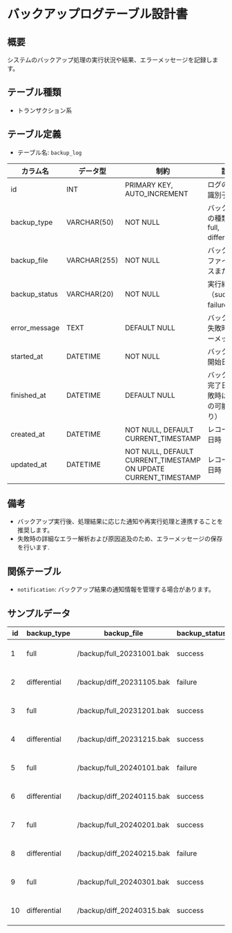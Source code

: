 # バックアップログテーブル設計書

## 概要
システムのバックアップ処理の実行状況や結果、エラーメッセージを記録します。

## テーブル種類
- トランザクション系

## テーブル定義
- テーブル名: `backup_log`

| カラム名       | データ型      | 制約                                      | 説明                                      |
|----------------|---------------|-------------------------------------------|-------------------------------------------|
| id             | INT           | PRIMARY KEY, AUTO_INCREMENT               | ログの一意な識別子                          |
| backup_type    | VARCHAR(50)   | NOT NULL                                  | バックアップの種類（例: full, differential） |
| backup_file    | VARCHAR(255)  | NOT NULL                                  | バックアップファイルのパスまたは名称          |
| backup_status  | VARCHAR(20)   | NOT NULL                                  | 実行結果（success, failure）               |
| error_message  | TEXT          | DEFAULT NULL                              | バックアップ失敗時のエラーメッセージ           |
| started_at     | DATETIME      | NOT NULL                                  | バックアップ開始日時                         |
| finished_at    | DATETIME      | DEFAULT NULL                              | バックアップ完了日時（失敗時はNULLの可能性あり）   |
| created_at     | DATETIME      | NOT NULL, DEFAULT CURRENT_TIMESTAMP       | レコード作成日時                           |
| updated_at     | DATETIME      | NOT NULL, DEFAULT CURRENT_TIMESTAMP ON UPDATE CURRENT_TIMESTAMP | レコード更新日時               |

## 備考
- バックアップ実行後、処理結果に応じた通知や再実行処理と連携することを推奨します。
- 失敗時の詳細なエラー解析および原因追及のため、エラーメッセージの保存を行います.

## 関係テーブル
- `notification`: バックアップ結果の通知情報を管理する場合があります。

## サンプルデータ

| id | backup_type   | backup_file               | backup_status | error_message | started_at           | finished_at          | created_at           | updated_at           |
|----|---------------|---------------------------|---------------|---------------|----------------------|----------------------|----------------------|----------------------|
| 1  | full          | /backup/full_20231001.bak | success       | NULL          | 2023-10-01 00:00:00  | 2023-10-01 01:00:00  | 2023-10-01 00:00:00  | 2023-10-01 00:00:00  |
| 2  | differential  | /backup/diff_20231105.bak | failure       | "接続エラー"  | 2023-11-05 00:00:00  | NULL                 | 2023-11-05 00:00:00  | 2023-11-05 00:00:00  |
| 3  | full          | /backup/full_20231201.bak | success       | NULL          | 2023-12-01 00:00:00  | 2023-12-01 01:00:00  | 2023-12-01 00:00:00  | 2023-12-01 00:00:00  |
| 4  | differential  | /backup/diff_20231215.bak | success       | NULL          | 2023-12-15 00:00:00  | 2023-12-15 01:00:00  | 2023-12-15 00:00:00  | 2023-12-15 00:00:00  |
| 5  | full          | /backup/full_20240101.bak | failure       | "ディスク容量不足" | 2024-01-01 00:00:00  | NULL                 | 2024-01-01 00:00:00  | 2024-01-01 00:00:00  |
| 6  | differential  | /backup/diff_20240115.bak | success       | NULL          | 2024-01-15 00:00:00  | 2024-01-15 01:00:00  | 2024-01-15 00:00:00  | 2024-01-15 00:00:00  |
| 7  | full          | /backup/full_20240201.bak | success       | NULL          | 2024-02-01 00:00:00  | 2024-02-01 01:00:00  | 2024-02-01 00:00:00  | 2024-02-01 00:00:00  |
| 8  | differential  | /backup/diff_20240215.bak | failure       | "ネットワークエラー" | 2024-02-15 00:00:00  | NULL                 | 2024-02-15 00:00:00  | 2024-02-15 00:00:00  |
| 9  | full          | /backup/full_20240301.bak | success       | NULL          | 2024-03-01 00:00:00  | 2024-03-01 01:00:00  | 2024-03-01 00:00:00  | 2024-03-01 00:00:00  |
| 10 | differential  | /backup/diff_20240315.bak | success       | NULL          | 2024-03-15 00:00:00  | 2024-03-15 01:00:00  | 2024-03-15 00:00:00  | 2024-03-15 00:00:00  |
